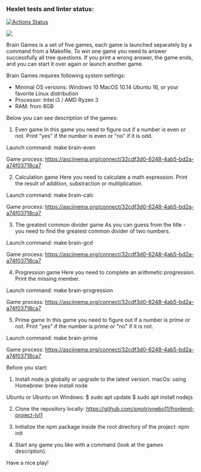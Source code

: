 ### Hexlet tests and linter status:
[![Actions Status](https://github.com/smotrivnebo11/frontend-project-lvl1/workflows/hexlet-check/badge.svg)](https://github.com/smotrivnebo11/frontend-project-lvl1/actions)

<a href="https://codeclimate.com/github/smotrivnebo11/frontend-project-lvl1/maintainability"><img src="https://api.codeclimate.com/v1/badges/809b776e6f90918ca9fd/maintainability" /></a>

Brain Games is a set of five games, each game is launched separately by a command from a Makefile. To win one game you need to answer successfully all tree questions. If you print a wrong answer, the game ends, and you can start it over again or launch another game. 

Brain Games requires following system settings:
* Minimal OS versions:
Windows 10
MacOS 10.14
Ubuntu 16, or your favorite Linux distribution
* Processor: Intel i3 / AMD Ryzen 3
* RAM: from 8GB

Below you can see description of the games:

1. Even game
In this game you need to figure out if a number is even or not. Print "yes" if the number is even or "no" if it is odd.

Launch command: make brain-even

Game process: https://asciinema.org/connect/32cdf3d0-6248-4ab5-bd2a-a74f03718ca7


2. Calculation game
Here you need to calculate a math expression. Print the result of addition, substraction or multiplication.

Launch command: make brain-calc

Game process: https://asciinema.org/connect/32cdf3d0-6248-4ab5-bd2a-a74f03718ca7 


3. The greatest common divider game
As you can guess from the title - you need to find the greatest common divider of two numbers.

Launch command: make brain-gcd

Game process: https://asciinema.org/connect/32cdf3d0-6248-4ab5-bd2a-a74f03718ca7 


4. Progression game
Here you need to complete an arithmetic progression. Print the missing member.

Launch command: make brain-progression

Game process: https://asciinema.org/connect/32cdf3d0-6248-4ab5-bd2a-a74f03718ca7 


5. Prime game
In this game you need to figure out if a number is prime or not. Print "yes" if the number is prime or "no" if it is not.

Launch command: make brain-prime

Game process: https://asciinema.org/connect/32cdf3d0-6248-4ab5-bd2a-a74f03718ca7


Before you start:
1. Install node.js globally or upgrade to the latest version.
macOs:
using Homebrew: brew install node

Ubuntu or Ubuntu on Windows:
$ sudo apt update
$ sudo apt install nodejs

2. Clone the repository locally:
https://github.com/smotrivnebo11/frontend-project-lvl1 

3. Initialize the npm package inside the root directory of the project:
npm init

4. Start any game you like with a command (look at the games description).

Have a nice play!
